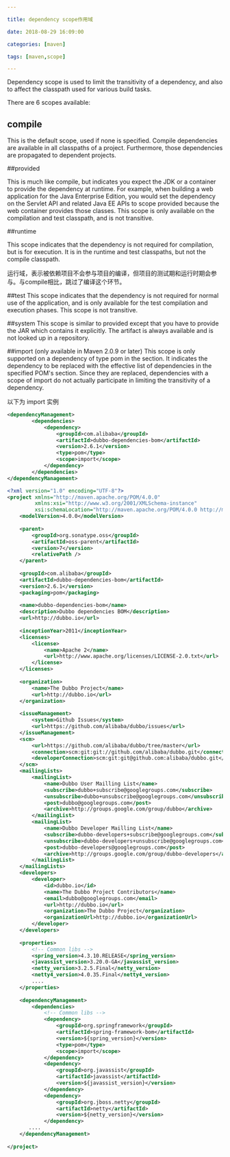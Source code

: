 ```yaml
---

title: dependency scope作用域

date: 2018-08-29 16:09:00

categories: [maven]

tags: [maven,scope]

---
```






<!--more-->


Dependency scope is used to limit the transitivity of a dependency, and also to affect the classpath used for various build tasks.

There are 6 scopes available:

## compile

This is the default scope, used if none is specified. Compile dependencies are available in all classpaths of a project. Furthermore, those dependencies are propagated to dependent projects.

##provided

This is much like compile, but indicates you expect the JDK or a container to provide the dependency at runtime. For example, when building a web application for the Java Enterprise Edition, you would set the dependency on the Servlet API and related Java EE APIs to scope provided because the web container provides those classes. This scope is only available on the compilation and test classpath, and is not transitive.

##runtime

This scope indicates that the dependency is not required for compilation, but is for execution. It is in the runtime and test classpaths, but not the compile classpath.

运行域，表示被依赖项目不会参与项目的编译，但项目的测试期和运行时期会参与。与compile相比，跳过了编译这个环节。


##test
This scope indicates that the dependency is not required for normal use of the application, and is only available for the test compilation and execution phases. This scope is not transitive.

##system
This scope is similar to provided except that you have to provide the JAR which contains it explicitly. The artifact is always available and is not looked up in a repository.

##import (only available in Maven 2.0.9 or later)
This scope is only supported on a dependency of type pom in the <dependencyManagement> section. It indicates the dependency to be replaced with the effective list of dependencies in the specified POM's <dependencyManagement> section. Since they are replaced, dependencies with a scope of import do not actually participate in limiting the transitivity of a dependency.

以下为 import 实例

```xml
<dependencyManagement>
        <dependencies>
            <dependency>
                <groupId>com.alibaba</groupId>
                <artifactId>dubbo-dependencies-bom</artifactId>
                <version>2.6.1</version>
                <type>pom</type>
                <scope>import</scope>
            </dependency>
        </dependencies>
</dependencyManagement>
```

```xml
<?xml version="1.0" encoding="UTF-8"?>
<project xmlns="http://maven.apache.org/POM/4.0.0"
         xmlns:xsi="http://www.w3.org/2001/XMLSchema-instance"
         xsi:schemaLocation="http://maven.apache.org/POM/4.0.0 http://maven.apache.org/xsd/maven-4.0.0.xsd">
    <modelVersion>4.0.0</modelVersion>
 
    <parent>
        <groupId>org.sonatype.oss</groupId>
        <artifactId>oss-parent</artifactId>
        <version>7</version>
        <relativePath />
    </parent>
 
    <groupId>com.alibaba</groupId>
    <artifactId>dubbo-dependencies-bom</artifactId>
    <version>2.6.1</version>
    <packaging>pom</packaging>
 
    <name>dubbo-dependencies-bom</name>
    <description>Dubbo dependencies BOM</description>
    <url>http://dubbo.io</url>
 
    <inceptionYear>2011</inceptionYear>
    <licenses>
        <license>
            <name>Apache 2</name>
            <url>http://www.apache.org/licenses/LICENSE-2.0.txt</url>
        </license>
    </licenses>
 
    <organization>
        <name>The Dubbo Project</name>
        <url>http://dubbo.io</url>
    </organization>
 
    <issueManagement>
        <system>Github Issues</system>
        <url>https://github.com/alibaba/dubbo/issues</url>
    </issueManagement>
    <scm>
        <url>https://github.com/alibaba/dubbo/tree/master</url>
        <connection>scm:git:git://github.com/alibaba/dubbo.git</connection>
        <developerConnection>scm:git:git@github.com:alibaba/dubbo.git</developerConnection>
    </scm>
    <mailingLists>
        <mailingList>
            <name>Dubbo User Mailling List</name>
            <subscribe>dubbo+subscribe@googlegroups.com</subscribe>
            <unsubscribe>dubbo+unsubscribe@googlegroups.com</unsubscribe>
            <post>dubbo@googlegroups.com</post>
            <archive>http://groups.google.com/group/dubbo</archive>
        </mailingList>
        <mailingList>
            <name>Dubbo Developer Mailling List</name>
            <subscribe>dubbo-developers+subscribe@googlegroups.com</subscribe>
            <unsubscribe>dubbo-developers+unsubscribe@googlegroups.com</unsubscribe>
            <post>dubbo-developers@googlegroups.com</post>
            <archive>http://groups.google.com/group/dubbo-developers</archive>
        </mailingList>
    </mailingLists>
    <developers>
        <developer>
            <id>dubbo.io</id>
            <name>The Dubbo Project Contributors</name>
            <email>dubbo@googlegroups.com</email>
            <url>http://dubbo.io</url>
            <organization>The Dubbo Project</organization>
            <organizationUrl>http://dubbo.io</organizationUrl>
        </developer>
    </developers>
 
    <properties>
        <!-- Common libs -->
        <spring_version>4.3.10.RELEASE</spring_version>
        <javassist_version>3.20.0-GA</javassist_version>
        <netty_version>3.2.5.Final</netty_version>
        <netty4_version>4.0.35.Final</netty4_version>
        ....
    </properties>
 
    <dependencyManagement>
        <dependencies>
            <!-- Common libs -->
            <dependency>
                <groupId>org.springframework</groupId>
                <artifactId>spring-framework-bom</artifactId>
                <version>${spring_version}</version>
                <type>pom</type>
                <scope>import</scope>
            </dependency>
            <dependency>
                <groupId>org.javassist</groupId>
                <artifactId>javassist</artifactId>
                <version>${javassist_version}</version>
            </dependency>
            <dependency>
                <groupId>org.jboss.netty</groupId>
                <artifactId>netty</artifactId>
                <version>${netty_version}</version>
            </dependency>
       ....
    </dependencyManagement>
 
</project>
```